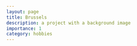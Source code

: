 ```yaml
---
layout: page
title: Brussels
description: a project with a background image
importance: 1
category: hobbies
---
```

